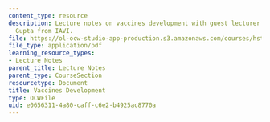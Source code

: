 ```yaml
---
content_type: resource
description: Lecture notes on vaccines development with guest lecturer Dr. Kalpana
  Gupta from IAVI.
file: https://ol-ocw-studio-app-production.s3.amazonaws.com/courses/hst-939-designing-and-sustaining-technology-innovation-for-global-health-practice-spring-2008/e06563114a80caffc6e2b4925ac8770a_lecture11.pdf
file_type: application/pdf
learning_resource_types:
- Lecture Notes
parent_title: Lecture Notes
parent_type: CourseSection
resourcetype: Document
title: Vaccines Development
type: OCWFile
uid: e0656311-4a80-caff-c6e2-b4925ac8770a
---
```

